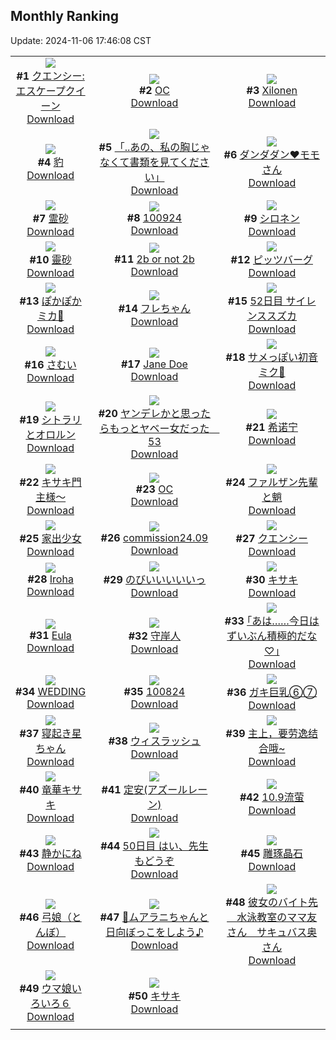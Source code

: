 ## Monthly Ranking
Update: 2024-11-06 17:46:08 CST

|      |      |      |
| :----: | :----: | :----: |
| ![](https://i.pixiv.re/c/240x480/img-master/img/2024/10/09/00/00/22/123159520_p0_master1200.jpg)<br>**#1** [クエンシー:エスケープクイーン](https://www.pixiv.net/artworks/123159520)<br>[Download](https://i.pixiv.re/img-original/img/2024/10/09/00/00/22/123159520_p0.jpg) | ![](https://i.pixiv.re/c/240x480/img-master/img/2024/10/09/18/43/22/123176639_p0_master1200.jpg)<br>**#2** [OC](https://www.pixiv.net/artworks/123176639)<br>[Download](https://i.pixiv.re/img-original/img/2024/10/09/18/43/22/123176639_p0.png) | ![](https://i.pixiv.re/c/240x480/img-master/img/2024/10/09/19/11/49/123177370_p0_master1200.jpg)<br>**#3** [Xilonen](https://www.pixiv.net/artworks/123177370)<br>[Download](https://i.pixiv.re/img-original/img/2024/10/09/19/11/49/123177370_p0.jpg) |
| ![](https://i.pixiv.re/c/240x480/img-master/img/2024/10/10/00/00/26/123186495_p0_master1200.jpg)<br>**#4** [豹](https://www.pixiv.net/artworks/123186495)<br>[Download](https://i.pixiv.re/img-original/img/2024/10/10/00/00/26/123186495_p0.jpg) | ![](https://i.pixiv.re/c/240x480/img-master/img/2024/10/09/00/00/20/123159506_p0_master1200.jpg)<br>**#5** [「..あの、私の胸じゃなくて書類を見てください」](https://www.pixiv.net/artworks/123159506)<br>[Download](https://i.pixiv.re/img-original/img/2024/10/09/00/00/20/123159506_p0.png) | ![](https://i.pixiv.re/c/240x480/img-master/img/2024/10/09/16/50/34/123174199_p0_master1200.jpg)<br>**#6** [ダンダダン❤モモさん](https://www.pixiv.net/artworks/123174199)<br>[Download](https://i.pixiv.re/img-original/img/2024/10/09/16/50/34/123174199_p0.jpg) |
| ![](https://i.pixiv.re/c/240x480/img-master/img/2024/10/09/00/00/16/123159487_p0_master1200.jpg)<br>**#7** [霊砂](https://www.pixiv.net/artworks/123159487)<br>[Download](https://i.pixiv.re/img-original/img/2024/10/09/00/00/16/123159487_p0.jpg) | ![](https://i.pixiv.re/c/240x480/img-master/img/2024/10/09/22/56/57/123184294_p0_master1200.jpg)<br>**#8** [100924](https://www.pixiv.net/artworks/123184294)<br>[Download](https://i.pixiv.re/img-original/img/2024/10/09/22/56/57/123184294_p0.jpg) | ![](https://i.pixiv.re/c/240x480/img-master/img/2024/10/07/00/00/17/123103412_p0_master1200.jpg)<br>**#9** [シロネン](https://www.pixiv.net/artworks/123103412)<br>[Download](https://i.pixiv.re/img-original/img/2024/10/07/00/00/17/123103412_p0.jpg) |
| ![](https://i.pixiv.re/c/240x480/img-master/img/2024/10/09/18/00/09/123175528_p0_master1200.jpg)<br>**#10** [靈砂](https://www.pixiv.net/artworks/123175528)<br>[Download](https://i.pixiv.re/img-original/img/2024/10/09/18/00/09/123175528_p0.jpg) | ![](https://i.pixiv.re/c/240x480/img-master/img/2024/10/09/20/43/53/123179903_p0_master1200.jpg)<br>**#11** [2b or not 2b](https://www.pixiv.net/artworks/123179903)<br>[Download](https://i.pixiv.re/img-original/img/2024/10/09/20/43/53/123179903_p0.jpg) | ![](https://i.pixiv.re/c/240x480/img-master/img/2024/10/09/00/00/08/123159445_p0_master1200.jpg)<br>**#12** [ピッツバーグ](https://www.pixiv.net/artworks/123159445)<br>[Download](https://i.pixiv.re/img-original/img/2024/10/09/00/00/08/123159445_p0.jpg) |
| ![](https://i.pixiv.re/c/240x480/img-master/img/2024/10/09/19/36/24/123177991_p0_master1200.jpg)<br>**#13** [ぽかぽかミカ🥞](https://www.pixiv.net/artworks/123177991)<br>[Download](https://i.pixiv.re/img-original/img/2024/10/09/19/36/24/123177991_p0.png) | ![](https://i.pixiv.re/c/240x480/img-master/img/2024/10/09/00/00/04/123159413_p0_master1200.jpg)<br>**#14** [フレちゃん](https://www.pixiv.net/artworks/123159413)<br>[Download](https://i.pixiv.re/img-original/img/2024/10/09/00/00/04/123159413_p0.jpg) | ![](https://i.pixiv.re/c/240x480/img-master/img/2024/10/09/19/02/33/123177143_p0_master1200.jpg)<br>**#15** [52日目 サイレンススズカ](https://www.pixiv.net/artworks/123177143)<br>[Download](https://i.pixiv.re/img-original/img/2024/10/09/19/02/33/123177143_p0.png) |
| ![](https://i.pixiv.re/c/240x480/img-master/img/2024/10/09/04/21/48/123164632_p0_master1200.jpg)<br>**#16** [さむい](https://www.pixiv.net/artworks/123164632)<br>[Download](https://i.pixiv.re/img-original/img/2024/10/09/04/21/48/123164632_p0.png) | ![](https://i.pixiv.re/c/240x480/img-master/img/2024/10/10/19/23/38/123205193_p0_master1200.jpg)<br>**#17** [Jane Doe](https://www.pixiv.net/artworks/123205193)<br>[Download](https://i.pixiv.re/img-original/img/2024/10/10/19/23/38/123205193_p0.png) | ![](https://i.pixiv.re/c/240x480/img-master/img/2024/10/09/09/30/03/123168044_p0_master1200.jpg)<br>**#18** [サメっぽい初音ミク🦈](https://www.pixiv.net/artworks/123168044)<br>[Download](https://i.pixiv.re/img-original/img/2024/10/09/09/30/03/123168044_p0.jpg) |
| ![](https://i.pixiv.re/c/240x480/img-master/img/2024/10/11/00/34/43/123215708_p0_master1200.jpg)<br>**#19** [シトラリとオロルン](https://www.pixiv.net/artworks/123215708)<br>[Download](https://i.pixiv.re/img-original/img/2024/10/11/00/34/43/123215708_p0.jpg) | ![](https://i.pixiv.re/c/240x480/img-master/img/2024/10/09/00/00/43/123159602_p0_master1200.jpg)<br>**#20** [ヤンデレかと思ったらもっとヤベー女だった　53](https://www.pixiv.net/artworks/123159602)<br>[Download](https://i.pixiv.re/img-original/img/2024/10/09/00/00/43/123159602_p0.png) | ![](https://i.pixiv.re/c/240x480/img-master/img/2024/10/09/19/00/09/123177013_p0_master1200.jpg)<br>**#21** [希诺宁](https://www.pixiv.net/artworks/123177013)<br>[Download](https://i.pixiv.re/img-original/img/2024/10/09/19/00/09/123177013_p0.jpg) |
| ![](https://i.pixiv.re/c/240x480/img-master/img/2024/10/10/00/05/27/123186931_p0_master1200.jpg)<br>**#22** [キサキ門主様～](https://www.pixiv.net/artworks/123186931)<br>[Download](https://i.pixiv.re/img-original/img/2024/10/10/00/05/27/123186931_p0.jpg) | ![](https://i.pixiv.re/c/240x480/img-master/img/2024/10/09/00/00/15/123159486_p0_master1200.jpg)<br>**#23** [OC](https://www.pixiv.net/artworks/123159486)<br>[Download](https://i.pixiv.re/img-original/img/2024/10/09/00/00/15/123159486_p0.png) | ![](https://i.pixiv.re/c/240x480/img-master/img/2024/10/08/13/39/04/123144678_p0_master1200.jpg)<br>**#24** [ファルザン先輩と魈](https://www.pixiv.net/artworks/123144678)<br>[Download](https://i.pixiv.re/img-original/img/2024/10/08/13/39/04/123144678_p0.jpg) |
| ![](https://i.pixiv.re/c/240x480/img-master/img/2024/10/11/00/00/17/123214280_p0_master1200.jpg)<br>**#25** [家出少女](https://www.pixiv.net/artworks/123214280)<br>[Download](https://i.pixiv.re/img-original/img/2024/10/11/00/00/17/123214280_p0.png) | ![](https://i.pixiv.re/c/240x480/img-master/img/2024/10/09/15/00/46/123172534_p0_master1200.jpg)<br>**#26** [commission24.09](https://www.pixiv.net/artworks/123172534)<br>[Download](https://i.pixiv.re/img-original/img/2024/10/09/15/00/46/123172534_p0.jpg) | ![](https://i.pixiv.re/c/240x480/img-master/img/2024/10/10/20/15/50/123206673_p0_master1200.jpg)<br>**#27** [クエンシー](https://www.pixiv.net/artworks/123206673)<br>[Download](https://i.pixiv.re/img-original/img/2024/10/10/20/15/50/123206673_p0.jpg) |
| ![](https://i.pixiv.re/c/240x480/img-master/img/2024/10/08/19/33/55/123151165_p0_master1200.jpg)<br>**#28** [Iroha](https://www.pixiv.net/artworks/123151165)<br>[Download](https://i.pixiv.re/img-original/img/2024/10/08/19/33/55/123151165_p0.jpg) | ![](https://i.pixiv.re/c/240x480/img-master/img/2024/10/08/00/00/35/123132369_p0_master1200.jpg)<br>**#29** [のびいいいいいっ](https://www.pixiv.net/artworks/123132369)<br>[Download](https://i.pixiv.re/img-original/img/2024/10/08/00/00/35/123132369_p0.jpg) | ![](https://i.pixiv.re/c/240x480/img-master/img/2024/10/09/12/00/06/123169838_p0_master1200.jpg)<br>**#30** [キサキ](https://www.pixiv.net/artworks/123169838)<br>[Download](https://i.pixiv.re/img-original/img/2024/10/09/12/00/06/123169838_p0.png) |
| ![](https://i.pixiv.re/c/240x480/img-master/img/2024/10/08/12/47/41/123143936_p0_master1200.jpg)<br>**#31** [Eula](https://www.pixiv.net/artworks/123143936)<br>[Download](https://i.pixiv.re/img-original/img/2024/10/08/12/47/41/123143936_p0.png) | ![](https://i.pixiv.re/c/240x480/img-master/img/2024/10/08/21/35/57/123154566_p0_master1200.jpg)<br>**#32** [守岸人](https://www.pixiv.net/artworks/123154566)<br>[Download](https://i.pixiv.re/img-original/img/2024/10/08/21/35/57/123154566_p0.jpg) | ![](https://i.pixiv.re/c/240x480/img-master/img/2024/10/07/17/10/21/123119872_p0_master1200.jpg)<br>**#33** [｢あは……今日はずいぶん積極的だな♡｣](https://www.pixiv.net/artworks/123119872)<br>[Download](https://i.pixiv.re/img-original/img/2024/10/07/17/10/21/123119872_p0.jpg) |
| ![](https://i.pixiv.re/c/240x480/img-master/img/2024/10/07/00/00/44/123103542_p0_master1200.jpg)<br>**#34** [WEDDING](https://www.pixiv.net/artworks/123103542)<br>[Download](https://i.pixiv.re/img-original/img/2024/10/07/00/00/44/123103542_p0.jpg) | ![](https://i.pixiv.re/c/240x480/img-master/img/2024/10/08/13/05/24/123144221_p0_master1200.jpg)<br>**#35** [100824](https://www.pixiv.net/artworks/123144221)<br>[Download](https://i.pixiv.re/img-original/img/2024/10/08/13/05/24/123144221_p0.jpg) | ![](https://i.pixiv.re/c/240x480/img-master/img/2024/10/07/08/00/05/123111663_p0_master1200.jpg)<br>**#36** [ガキ巨乳⑥⑦](https://www.pixiv.net/artworks/123111663)<br>[Download](https://i.pixiv.re/img-original/img/2024/10/07/08/00/05/123111663_p0.jpg) |
| ![](https://i.pixiv.re/c/240x480/img-master/img/2024/10/10/00/00/39/123186561_p0_master1200.jpg)<br>**#37** [寝起き星ちゃん](https://www.pixiv.net/artworks/123186561)<br>[Download](https://i.pixiv.re/img-original/img/2024/10/10/00/00/39/123186561_p0.jpg) | ![](https://i.pixiv.re/c/240x480/img-master/img/2024/10/08/17/00/09/123147679_p0_master1200.jpg)<br>**#38** [ウィスラッシュ](https://www.pixiv.net/artworks/123147679)<br>[Download](https://i.pixiv.re/img-original/img/2024/10/08/17/00/09/123147679_p0.jpg) | ![](https://i.pixiv.re/c/240x480/img-master/img/2024/10/08/12/17/17/123143490_p0_master1200.jpg)<br>**#39** [主上，要劳逸结合哦~](https://www.pixiv.net/artworks/123143490)<br>[Download](https://i.pixiv.re/img-original/img/2024/10/08/12/17/17/123143490_p0.jpg) |
| ![](https://i.pixiv.re/c/240x480/img-master/img/2024/10/10/21/19/13/123208630_p0_master1200.jpg)<br>**#40** [竜華キサキ](https://www.pixiv.net/artworks/123208630)<br>[Download](https://i.pixiv.re/img-original/img/2024/10/10/21/19/13/123208630_p0.jpg) | ![](https://i.pixiv.re/c/240x480/img-master/img/2024/10/09/19/46/58/123178256_p0_master1200.jpg)<br>**#41** [定安(アズールレーン)](https://www.pixiv.net/artworks/123178256)<br>[Download](https://i.pixiv.re/img-original/img/2024/10/09/19/46/58/123178256_p0.jpg) | ![](https://i.pixiv.re/c/240x480/img-master/img/2024/10/09/19/00/06/123177000_p0_master1200.jpg)<br>**#42** [10.9流萤](https://www.pixiv.net/artworks/123177000)<br>[Download](https://i.pixiv.re/img-original/img/2024/10/09/19/00/06/123177000_p0.jpg) |
| ![](https://i.pixiv.re/c/240x480/img-master/img/2024/10/10/00/00/08/123186394_p0_master1200.jpg)<br>**#43** [静かにね](https://www.pixiv.net/artworks/123186394)<br>[Download](https://i.pixiv.re/img-original/img/2024/10/10/00/00/08/123186394_p0.png) | ![](https://i.pixiv.re/c/240x480/img-master/img/2024/10/07/15/05/26/123117815_p0_master1200.jpg)<br>**#44** [50日目 はい、先生もどうぞ](https://www.pixiv.net/artworks/123117815)<br>[Download](https://i.pixiv.re/img-original/img/2024/10/07/15/05/26/123117815_p0.png) | ![](https://i.pixiv.re/c/240x480/img-master/img/2024/10/09/15/06/56/123172616_p0_master1200.jpg)<br>**#45** [雕琢晶石](https://www.pixiv.net/artworks/123172616)<br>[Download](https://i.pixiv.re/img-original/img/2024/10/09/15/06/56/123172616_p0.jpg) |
| ![](https://i.pixiv.re/c/240x480/img-master/img/2024/10/09/04/14/21/123164531_p0_master1200.jpg)<br>**#46** [弓娘（とんぼ）](https://www.pixiv.net/artworks/123164531)<br>[Download](https://i.pixiv.re/img-original/img/2024/10/09/04/14/21/123164531_p0.jpg) | ![](https://i.pixiv.re/c/240x480/img-master/img/2024/10/12/19/49/29/123159550_p0_master1200.jpg)<br>**#47** [🦭ムアラニちゃんと日向ぼっこをしよう♪](https://www.pixiv.net/artworks/123159550)<br>[Download](https://i.pixiv.re/img-original/img/2024/10/12/19/49/29/123159550_p0.jpg) | ![](https://i.pixiv.re/c/240x480/img-master/img/2024/10/11/00/01/02/123214445_p0_master1200.jpg)<br>**#48** [彼女のバイト先＿水泳教室のママ友さん＿サキュバス奥さん](https://www.pixiv.net/artworks/123214445)<br>[Download](https://i.pixiv.re/img-original/img/2024/10/11/00/01/02/123214445_p0.jpg) |
| ![](https://i.pixiv.re/c/240x480/img-master/img/2024/10/07/07/50/23/123111455_p0_master1200.jpg)<br>**#49** [ウマ娘いろいろ６](https://www.pixiv.net/artworks/123111455)<br>[Download](https://i.pixiv.re/img-original/img/2024/10/07/07/50/23/123111455_p0.jpg) | ![](https://i.pixiv.re/c/240x480/img-master/img/2024/10/09/17/22/16/123174826_p0_master1200.jpg)<br>**#50** [キサキ](https://www.pixiv.net/artworks/123174826)<br>[Download](https://i.pixiv.re/img-original/img/2024/10/09/17/22/16/123174826_p0.png) |
|      |
